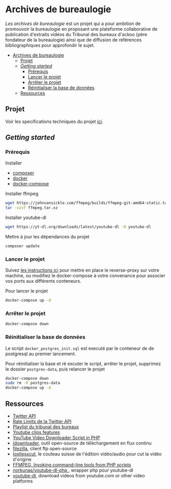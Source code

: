 # Archives de bureaulogie

*Les archives de bureaulogie* est un projet qui a pour ambition de promouvoir la bureaulogie en proposant une plateforme collaborative de publication d'extraits vidéos du Tribunal des bureaux d'ackoo (père fondateur de la bureaulogie) ainsi que de diffusion de références bibliographiques pour approfondir le sujet.

- [Archives de bureaulogie](#archives-de-bureaulogie)
  - [Projet](#projet)
  - [*Getting started*](#getting-started)
    - [Prérequis](#prérequis)
    - [Lancer le projet](#lancer-le-projet)
    - [Arrêter le projet](#arrêter-le-projet)
    - [Réinitialiser la base de données](#réinitialiser-la-base-de-données)
  - [Ressources](#ressources)

<!-- ## Comment contribuer au dépôt ?

Envie de contribuer au dépôt en proposant un extrait ? [Lisez d'abord ceci](CONTRIBUTING.md). -->

## Projet

Voir les specifications techniques du projet [ici](backlog.md).

## *Getting started*

### Prérequis

Installer

- [composer](https://getcomposer.org/)
- [docker](https://www.docker.com/)
- [docker-compose](https://docs.docker.com/compose/)
  
Installer ffmpeg

~~~bash
wget https://johnvansickle.com/ffmpeg/builds/ffmpeg-git-amd64-static.tar.xz -O ffmpeg.tar.xz
tar -xzvf ffmpeg.tar.xz
~~~

Installer youtube-dl

~~~bash
wget https://yt-dl.org/downloads/latest/youtube-dl -O youtube-dl
~~~

Mettre à jour les dépendances du projet

~~~bash
composer update
~~~

### Lancer le projet

Suivez [les instructions ici](https://github.com/websealevel/local-env-docker) pour mettre en place le reverse-proxy sur votre machine, ou modifiez le docker-compose à votre convenance pour associer vos ports aux différents conteneurs.

Pour lancer le projet

~~~bash
docker-compose up -d
~~~

### Arrêter le projet

~~~bash
docker-compose down
~~~

### Réinitialiser la base de données 

Le script `docker_postgres_init.sql` est executé par le conteneur de de postgresql au premier lancement. 

Pour réinitialiser la base et ré excuter le script, arrêter le projet, supprimez le dossier `postgres-data`, puis relancer le projet

~~~bash
docker-compose down
sudo rm -R postgres-data
docker-compose up -d
~~~

## Ressources

- [Twitter API](https://developer.twitter.com/en/docs/twitter-api)
- [Rate Limits de la Twitter API](https://developer.twitter.com/en/docs/twitter-api/rate-limits)
- [Playlist du tribunal des bureaux](https://www.youtube.com/watch?v=YglE-FnSd3g&list=PLDN-m4HWH8MBKJLYIK-80qJBBkVJbPo9p)
- [Youtube clips features](https://www.youtube.com/watch?v=A63imEmP_-I)
- [YouTube Video Downloader Script in PHP](https://www.phpzag.com/php-youtube-video-downloader-script/)
- [jdownloader](https://jdownloader.org/), outil open-source de téléchargement en flux continu
- [filezilla](https://filezilla-project.org/), client ftp open-source
- [lostlesscut](https://github.com/mifi/lossless-cut), le couteau suisse de l'édition vidéo/audio pour cut la vidéo d'origine
- [FFMPEG, Invoking command-line tools from PHP scripts](https://trac.ffmpeg.org/wiki/PHP)
- [norkunas/youtube-dl-php ](https://packagist.org/packages/norkunas/youtube-dl-php), wrapper php pour youtube-dl
- [youtube-dl](https://github.com/ytdl-org/youtube-dl), download videos from youtube.com or other video platforms 
